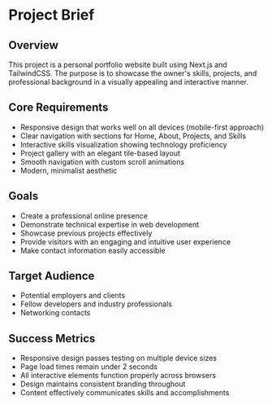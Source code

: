 # Project Brief

## Overview
This project is a personal portfolio website built using Next.js and TailwindCSS. The purpose is to showcase the owner's skills, projects, and professional background in a visually appealing and interactive manner.

## Core Requirements
- Responsive design that works well on all devices (mobile-first approach)
- Clear navigation with sections for Home, About, Projects, and Skills
- Interactive skills visualization showing technology proficiency
- Project gallery with an elegant tile-based layout
- Smooth navigation with custom scroll animations
- Modern, minimalist aesthetic

## Goals
- Create a professional online presence
- Demonstrate technical expertise in web development
- Showcase previous projects effectively
- Provide visitors with an engaging and intuitive user experience
- Make contact information easily accessible

## Target Audience
- Potential employers and clients
- Fellow developers and industry professionals
- Networking contacts

## Success Metrics
- Responsive design passes testing on multiple device sizes
- Page load times remain under 2 seconds
- All interactive elements function properly across browsers
- Design maintains consistent branding throughout
- Content effectively communicates skills and accomplishments 